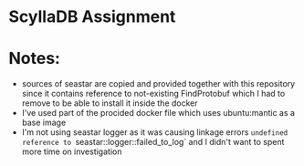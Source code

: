 # ScyllaDB Assignment

# Notes:
- sources of seastar are copied and provided together with this repository since it contains reference to not-existing FindProtobuf which I had to remove to be able to install it inside the docker
- I've used part of the procided docker file which uses ubuntu:mantic as a base image
- I'm not using seastar logger as it was causing linkage errors `undefined reference to `seastar::logger::failed_to_log` and I didn't want to spent more time on investigation